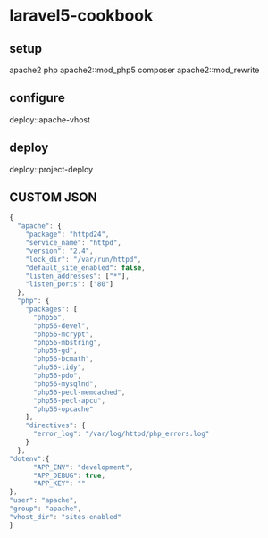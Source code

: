 # laravel5-cookbook


## setup
apache2 php apache2::mod_php5 composer  apache2::mod_rewrite

## configure
deploy::apache-vhost

## deploy
deploy::project-deploy



## CUSTOM JSON

```javascript
{
  "apache": {
    "package": "httpd24",
    "service_name": "httpd",
    "version": "2.4",
    "lock_dir": "/var/run/httpd",
    "default_site_enabled": false,
    "listen_addresses": ["*"],
    "listen_ports": ["80"]
  },
  "php": {
    "packages": [
      "php56",
      "php56-devel",
      "php56-mcrypt",
      "php56-mbstring",
      "php56-gd",
      "php56-bcmath",
      "php56-tidy",
      "php56-pdo",
      "php56-mysqlnd",
      "php56-pecl-memcached",
      "php56-pecl-apcu",
      "php56-opcache"
    ],
    "directives": {
      "error_log": "/var/log/httpd/php_errors.log"
    }
  },
"dotenv":{
      "APP_ENV": "development",
      "APP_DEBUG": true,
      "APP_KEY": ""
},
"user": "apache",
"group": "apache",
"vhost_dir": "sites-enabled"
}
```
